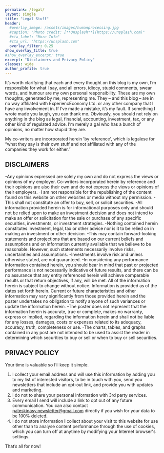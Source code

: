 ```yaml
---
permalink: /legal/
layout: single
title: "Legal Stuff"
header:
  #overlay_image: /assets/images/humanprocessing.jpg
  #caption: "Photo credit: [**Unsplash**](https://unsplash.com)"
  #cta_label: "More Info"
  #cta_url: "https://unsplash.com"
  overlay_filter: 0.25
show_overlay_title: true
#show_overlay_excerpt: true
excerpt: "Disclaimers and Privacy Policy"
classes: wide
author_profile: true
---
```


It’s worth clarifying that each and every thought on this blog is my own, I’m responsible for what I say, and all errors, idiocy, stupid comments, swear words, and humour are my own personal responsibility. These are my own thoughts, generated by me, representing me. They – and this blog – are in no way affiliated with ExperiencEconomy Ltd. or any other company that I have any involvement in. If I’ve made a mistake, it’s my fault. If something I wrote made you laugh, you can thank me. Obviously, you should not rely on anything in the blog as legal, financial, accounting, investment, tax, or any other kind of regulated advice. I’m merely a gal who has a bunch of opinions, no matter how stupid they are.

My co-writers are incorporated herein 'by reference', which is legalese for “what they say is their own stuff and not affiliated with any of the companies they work for either.”

## DISCLAIMERS

-Any opinions expressed are solely my own and do not express the views or opinions of my employer. Co-writers incorporated herein by reference and their opinions are also their own and do not express the views or opinions of their employers.
-I am not responsible for the republishing of the content found on this website on other websites or media without my permission.
-This shall not constitute an offer to buy, sell, or solicit securities.
-All information provided herein is for informational purposes only and should not be relied upon to make an investment decision and does not intend to make an offer or solicitation for the sale or purchase of any specific securities, investments, or investment strategies.
-Nothing contained herein constitutes investment, legal, tax or other advice nor is it to be relied on in making an investment or other decision.
-This may contain forward-looking statements and projections that are based on our current beliefs and assumptions and on information currently available that we believe to be reasonable. However, such statements necessarily involve risks, uncertainties and assumptions.
-Investments involve risk and unless otherwise stated, are not guaranteed.
-In considering any performance information contained herein, you should bear in mind that past or projected performance is not necessarily indicative of future results, and there can be no assurance that any entity referenced herein will achieve comparable results or that return objectives, if any, will be met.
All of the information herein is subject to change without notice. Information is provided as of the dates set forth herein. Current or future characteristics and other information may vary significantly from those provided herein and the poster undertakes no obligation to notify anyone of such variances or update the information herein.
-The poster does not represent that the information herein is accurate, true or complete, makes no warranty, express or implied, regarding the information herein and shall not be liable for any losses, damages, costs or expenses related to its adequacy, accuracy, truth, completeness or use.
-The charts, tables, and graphs contained in any post are not intended to be used to assist the reader in determining which securities to buy or sell or when to buy or sell securities.


## PRIVACY POLICY

Your time is valuable so I’ll keep it simple.
1. I collect your email address and will use this information by adding you to my list of interested visitors, to be in touch with you, send you newsletters that include an opt-out link, and provide you with updates and marketing.
3. I do not to share your personal information with 3rd party services.
4. Every email I send will include a link to opt out of any future communication. You can also contact pateskinasy.newsletter@gmail.com directly if you wish for
your data to be 100% deleted.
5. I do not store information I collect about your visit to this website for use other than to analyse content performance through the use of cookies, which you can turn off at anytime by modifying your Internet browser's settings.

That’s all for now!
